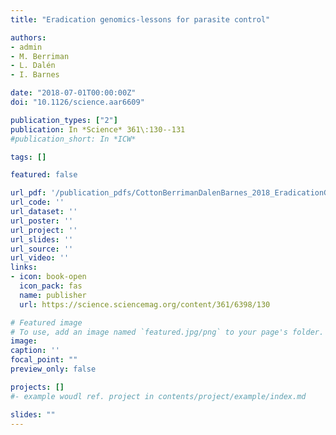 ```yaml
---
title: "Eradication genomics-lessons for parasite control"

authors:
- admin
- M. Berriman
- L. Dalén
- I. Barnes

date: "2018-07-01T00:00:00Z"
doi: "10.1126/science.aar6609"

publication_types: ["2"]
publication: In *Science* 361\:130--131
#publication_short: In *ICW*

tags: []

featured: false

url_pdf: '/publication_pdfs/CottonBerrimanDalenBarnes_2018_EradicationGenomicsLessonsForParasiteControl_Science.pdf'
url_code: ''
url_dataset: ''
url_poster: ''
url_project: ''
url_slides: ''
url_source: ''
url_video: ''
links:
- icon: book-open
  icon_pack: fas
  name: publisher
  url: https://science.sciencemag.org/content/361/6398/130

# Featured image
# To use, add an image named `featured.jpg/png` to your page's folder.
image:
caption: ''
focal_point: ""
preview_only: false

projects: []
#- example woudl ref. project in contents/project/example/index.md

slides: ""
---
```

